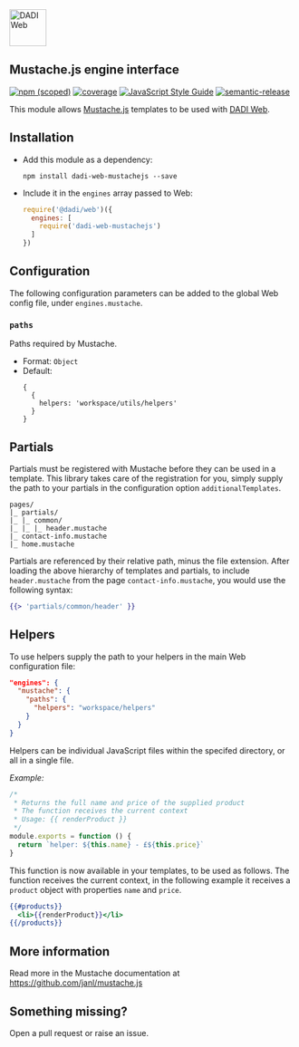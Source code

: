 <img src="https://dadi.tech/assets/products/dadi-web-full.png" alt="DADI Web" height="65"/>

## Mustache.js engine interface

[![npm (scoped)](https://img.shields.io/npm/v/dadi-web-mustachejs.svg?maxAge=10800&style=flat-square)](https://www.npmjs.com/package/dadi-web-mustachejs)
[![coverage](https://img.shields.io/badge/coverage-69%25-yellow.svg?style=flat?style=flat-square)](https://github.com/jimlambie/dadi-web-mustachejs)
[![JavaScript Style Guide](https://img.shields.io/badge/code%20style-standard-brightgreen.svg?style=flat-square)](http://standardjs.com/)
[![semantic-release](https://img.shields.io/badge/%20%20%F0%9F%93%A6%F0%9F%9A%80-semantic--release-e10079.svg?style=flat-square)](https://github.com/semantic-release/semantic-release)

This module allows [Mustache.js](https://github.com/janl/mustache.js/) templates to be used with [DADI Web](https://github.com/dadi/web).

## Installation

- Add this module as a dependency:

   ```
   npm install dadi-web-mustachejs --save
   ```

- Include it in the `engines` array passed to Web:

   ```js
   require('@dadi/web')({
     engines: [
       require('dadi-web-mustachejs')
     ]
   })
   ```

## Configuration

The following configuration parameters can be added to the global Web config file, under `engines.mustache`.

### `paths`

Paths required by Mustache.

- Format: `Object`
- Default:
   ```
   {
     {
       helpers: 'workspace/utils/helpers'
     }
   }
   ```

## Partials

Partials must be registered with Mustache before they can be used in a template. This library takes care of the registration for you, simply supply the path to your partials in the configuration option `additionalTemplates`.

```
pages/
|_ partials/
|_ |_ common/
|_ |_ |_ header.mustache
|_ contact-info.mustache
|_ home.mustache
```

Partials are referenced by their relative path, minus the file extension. After loading the above hierarchy of templates and partials, to include `header.mustache` from the page `contact-info.mustache`, you would use the following syntax:

```mustache
{{> 'partials/common/header' }}
```

## Helpers

To use helpers supply the path to your helpers in the main Web configuration file:

```json
"engines": {
  "mustache": {
    "paths": {
      "helpers": "workspace/helpers"
    }
  }
}
```

Helpers can be individual JavaScript files within the specifed directory, or all in a single file.

*Example:*

```js
/*
 * Returns the full name and price of the supplied product
 * The function receives the current context
 * Usage: {{ renderProduct }}
 */
module.exports = function () {
  return `helper: ${this.name} - £${this.price}`
}
```

This function is now available in your templates, to be used as follows. The function receives the current context, in the following example it receives a `product` object with properties `name` and `price`.

```mustache
{{#products}}
  <li>{{renderProduct}}</li>
{{/products}}
```

## More information

Read more in the Mustache documentation at https://github.com/janl/mustache.js

## Something missing?

Open a pull request or raise an issue.
